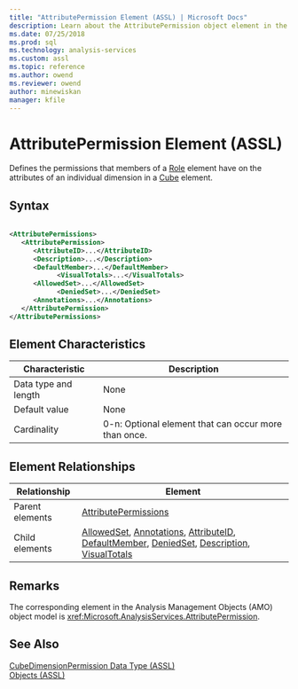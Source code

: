 ```yaml
---
title: "AttributePermission Element (ASSL) | Microsoft Docs"
description: Learn about the AttributePermission object element in the Analysis Services Scripting Language (ASSL) schema.
ms.date: 07/25/2018
ms.prod: sql
ms.technology: analysis-services
ms.custom: assl
ms.topic: reference
ms.author: owend
ms.reviewer: owend
author: minewiskan
manager: kfile
---
```

# AttributePermission Element (ASSL)

  Defines the permissions that members of a [Role](../objects/role-element-assl.md) element have on the attributes of an individual dimension in a [Cube](../objects/cube-element-assl.md) element.  
  
## Syntax  
  
```xml  
  
<AttributePermissions>  
   <AttributePermission>  
      <AttributeID>...</AttributeID>  
      <Description>...</Description>  
      <DefaultMember>...</DefaultMember>  
            <VisualTotals>...</VisualTotals>  
      <AllowedSet>...</AllowedSet>  
            <DeniedSet>...</DeniedSet>  
      <Annotations>...</Annotations>  
   </AttributePermission>  
</AttributePermissions>  
```  
  
## Element Characteristics  
  
|Characteristic|Description|  
|--------------------|-----------------|  
|Data type and length|None|  
|Default value|None|  
|Cardinality|0-n: Optional element that can occur more than once.|  
  
## Element Relationships  
  
|Relationship|Element|  
|------------------|-------------|  
|Parent elements|[AttributePermissions](../collections/attributepermissions-element-assl.md)|  
|Child elements|[AllowedSet](../properties/allowedset-element-assl.md), [Annotations](../collections/annotations-element-assl.md), [AttributeID](../properties/attributeid-element-assl.md), [DefaultMember](../properties/defaultmember-element-assl.md), [DeniedSet](../properties/deniedset-element-assl.md), [Description](../properties/description-element-assl.md), [VisualTotals](../properties/visualtotals-element-assl.md)|  
  
## Remarks  
 The corresponding element in the Analysis Management Objects (AMO) object model is <xref:Microsoft.AnalysisServices.AttributePermission>.  
  
## See Also  
 [CubeDimensionPermission Data Type &#40;ASSL&#41;](../data-type/cubedimensionpermission-data-type-assl.md)   
 [Objects &#40;ASSL&#41;](../objects/objects-assl.md)  
  
  
